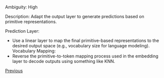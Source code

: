 Ambiguity: High

Description: Adapt the output layer to generate predictions based on primitive representations.

Prediction Layer:
- Use a linear layer to map the final primitive-based representations to the desired output space (e.g., vocabulary size for language modeling).
Vocabulary Mapping:
- Reverse the primitive-to-token mapping process used in the embedding layer to decode outputs using something like KNN.

[Previous](Embedding-Text-as-Ontology-Subgraph-Activations)